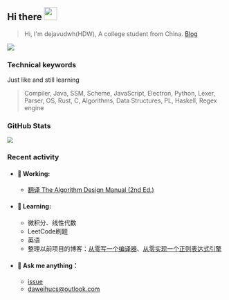 ## Hi there <img src="https://raw.githubusercontent.com/MartinHeinz/MartinHeinz/master/wave.gif" width="30px">

> Hi, I'm dejavudwh(HDW), A college student from China. [Blog](https://www.cnblogs.com/secoding/)

![](https://komarev.com/ghpvc/?username=dejavudwh)

### Technical keywords 

Just like and still learning 

> Compiler, Java, SSM, Scheme, JavaScript, Electron, Python, Lexer, Parser, OS, Rust, C, Algorithms, Data Structures, PL, Haskell, Regex engine

### GitHub Stats

<img src="https://github-readme-stats.vercel.app/api?username=dejavudwh&show_icons=true&theme=onedark" style="zoom: 80%;" />

### Recent activity 

- #### 🔭 Working:

  - [翻译 The Algorithm Design Manual (2nd Ed.)](https://github.com/dejavudwh/The-Algorithm-Design-Manual)

- #### 🌱 Learning:

  - 微积分、线性代数
  - LeetCode刷题
  - 英语
  - 整理以前项目的博客：[从零写一个编译器](https://www.cnblogs.com/secoding/tag/从零写一个编译器/)、[从零实现一个正则表达式引擎](https://www.zhihu.com/column/c_1337535182023852032)

- #### 💬 Ask me anything：

  - [issue](https://github.com/dejavudwh/dejavudwh/issues)
  - [daweihucs@outlook.com](mailto:daweihucs@outlook.com)

